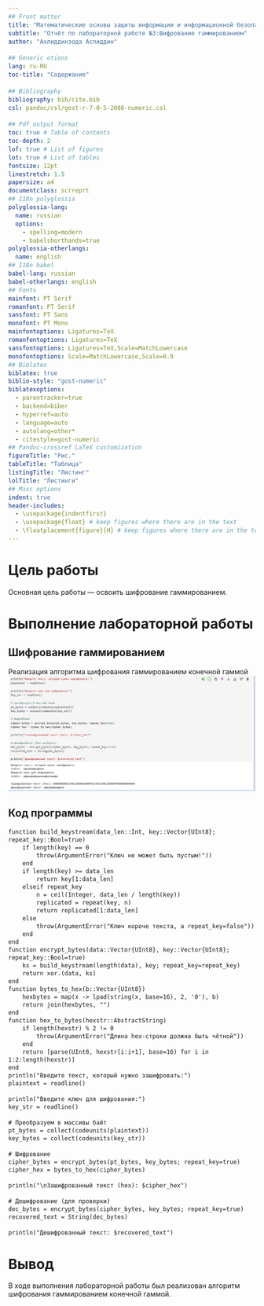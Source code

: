 ```yaml
---
## Front matter
title: "Математические основы защиты информации и информационной безопасности"
subtitle: "Отчёт по лабораторной работе №3:Шифрование гаммированием"
author: "Ахлиддинзода Аслиддин"

## Generic otions
lang: ru-RU
toc-title: "Содержание"

## Bibliography
bibliography: bib/cite.bib
csl: pandoc/csl/gost-r-7-0-5-2008-numeric.csl

## Pdf output format
toc: true # Table of contents
toc-depth: 2
lof: true # List of figures
lot: true # List of tables
fontsize: 12pt
linestretch: 1.5
papersize: a4
documentclass: scrreprt
## I18n polyglossia
polyglossia-lang:
  name: russian
  options:
	- spelling=modern
	- babelshorthands=true
polyglossia-otherlangs:
  name: english
## I18n babel
babel-lang: russian
babel-otherlangs: english
## Fonts
mainfont: PT Serif
romanfont: PT Serif
sansfont: PT Sans
monofont: PT Mono
mainfontoptions: Ligatures=TeX
romanfontoptions: Ligatures=TeX
sansfontoptions: Ligatures=TeX,Scale=MatchLowercase
monofontoptions: Scale=MatchLowercase,Scale=0.9
## Biblatex
biblatex: true
biblio-style: "gost-numeric"
biblatexoptions:
  - parentracker=true
  - backend=biber
  - hyperref=auto
  - language=auto
  - autolang=other*
  - citestyle=gost-numeric
## Pandoc-crossref LaTeX customization
figureTitle: "Рис."
tableTitle: "Таблица"
listingTitle: "Листинг"
lolTitle: "Листинги"
## Misc options
indent: true
header-includes:
  - \usepackage{indentfirst}
  - \usepackage{float} # keep figures where there are in the text
  - \floatplacement{figure}{H} # keep figures where there are in the text
---
```

# Цель работы

Основная цель работы — освоить шифрование гаммированием.

# Выполнение лабораторной работы

## Шифрование гаммированием

Реализация алгоритма шифрования гаммированием конечной гаммой
![Примеры использования цикла while](image/1.PNG)

## Код программы
```
function build_keystream(data_len::Int, key::Vector{UInt8}; repeat_key::Bool=true)
    if length(key) == 0
        throw(ArgumentError("Ключ не может быть пустым!"))
    end
    if length(key) >= data_len
        return key[1:data_len]
    elseif repeat_key
        n = ceil(Integer, data_len / length(key))
        replicated = repeat(key, n)
        return replicated[1:data_len]
    else
        throw(ArgumentError("Ключ короче текста, а repeat_key=false"))
    end
end
function encrypt_bytes(data::Vector{UInt8}, key::Vector{UInt8}; repeat_key::Bool=true)
    ks = build_keystream(length(data), key; repeat_key=repeat_key)
    return xor.(data, ks)
end
function bytes_to_hex(b::Vector{UInt8})
    hexbytes = map(x -> lpad(string(x, base=16), 2, '0'), b)
    return join(hexbytes, "")
end
function hex_to_bytes(hexstr::AbstractString)
    if length(hexstr) % 2 != 0
        throw(ArgumentError("Длина hex-строки должна быть чётной"))
    end
    return [parse(UInt8, hexstr[i:i+1], base=16) for i in 1:2:length(hexstr)]
end
println("Введите текст, который нужно зашифровать:")
plaintext = readline()

println("Введите ключ для шифрования:")
key_str = readline()

# Преобразуем в массивы байт
pt_bytes = collect(codeunits(plaintext))
key_bytes = collect(codeunits(key_str))

# Шифрование
cipher_bytes = encrypt_bytes(pt_bytes, key_bytes; repeat_key=true)
cipher_hex = bytes_to_hex(cipher_bytes)

println("\nЗашифрованный текст (hex): $cipher_hex")

# Дешифрование (для проверки)
dec_bytes = encrypt_bytes(cipher_bytes, key_bytes; repeat_key=true)
recovered_text = String(dec_bytes)

println("Дешифрованный текст: $recovered_text")
```

# Вывод

В ходе выполнения лабораторной работы был реализован алгоритм шифрования гаммированием конечной гаммой.